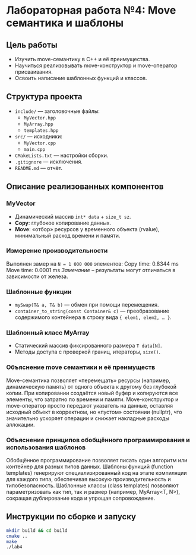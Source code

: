 # Лабораторная работа №4: Move семантика и шаблоны

## Цель работы
- Изучить move-семантику в C++ и её преимущества.
- Научиться реализовывать move-конструктор и move-оператор присваивания.
- Освоить написание шаблонных функций и классов.

## Структура проекта
- `include/` — заголовочные файлы:
  - `MyVector.hpp`
  - `MyArray.hpp`
  - `templates.hpp`
- `src/` — исходники:
  - `MyVector.cpp`
  - `main.cpp`
- `CMakeLists.txt` — настройки сборки.
- `.gitignore` — исключения.
- `README.md` — отчёт.

## Описание реализованных компонентов

### MyVector
- Динамический массив `int* data` + `size_t sz`.
- **Copy**: глубокое копирование данных.
- **Move**: «отбор» ресурсов у временного объекта (rvalue), минимальный расход времени и памяти.

### Измерение производительности
Выполнен замер на `N = 1 000 000` элементов:
Copy time: 0.8344 ms Move time: 0.0001 ms
_Замечание_ – результаты могут отличаться в зависимости от железа.

### Шаблонные функции
- `mySwap(T& a, T& b)` — обмен при помощи перемещения.
- `container_to_string(const Container& c)` — преобразование содержимого контейнера в строку вида `{ elem1, elem2, … }`.

### Шаблонный класс MyArray
- Статический массив фиксированного размера `T data[N]`.
- Методы доступа с проверкой границ, итераторы, `size()`.

### Объяснение move семантики и её преимуществ

Move-семантика позволяет «перемещать» ресурсы (например, динамическую память) от одного объекта к другому без глубокой копии. При копировании создаётся новый буфер и копируются все элементы, что затратно по времени и памяти. Move-конструктор и move-оператор просто передают указатель на данные, оставляя исходный объект в корректном, но «пустом» состоянии (nullptr), что значительно ускоряет операции и снижает накладные расходы аллокации.

### Объяснение принципов обобщённого программирования и использования шаблонов

Обобщённое программирование позволяет писать один алгоритм или контейнер для разных типов данных. Шаблоны функций (function templates) генерируют специализированный код на этапе компиляции для каждого типа, обеспечивая высокую производительность и типобезопасность. Шаблонные классы (class templates) позволяют параметризовать как тип, так и размер (например, MyArray<T, N>), сокращая дублирование кода и упрощая сопровождение.

## Инструкции по сборке и запуску
```bash
mkdir build && cd build
cmake ..
make
./lab4
